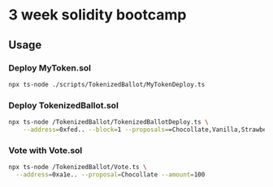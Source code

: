 # 3 week solidity bootcamp

## Usage

### Deploy MyToken.sol

```bash
npx ts-node ./scripts/TokenizedBallot/MyTokenDeploy.ts
```

### Deploy TokenizedBallot.sol

```bash
npx ts-node /TokenizedBallot/TokenizedBallotDeploy.ts \
	--address=0xfed.. --block=1 --proposals==Chocollate,Vanilla,Strawberry
```

### Vote with Vote.sol

```bash
npx ts-node /TokenizedBallot/Vote.ts \
  --address=0xa1e.. --proposal=Chocollate --amount=100
```

